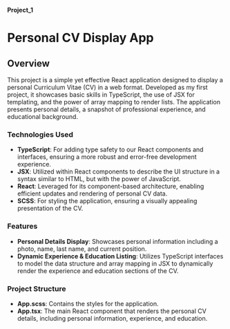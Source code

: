 **Project_1**
# Personal CV Display App
## Overview
This project is a simple yet effective React application designed to display a personal Curriculum Vitae (CV) in a web format. Developed as my first project, it showcases basic skills in TypeScript, the use of JSX for templating, and the power of array mapping to render lists. The application presents personal details, a snapshot of professional experience, and educational background.

### Technologies Used
- **TypeScript**: For adding type safety to our React components and interfaces, ensuring a more robust and error-free development experience.
- **JSX**: Utilized within React components to describe the UI structure in a syntax similar to HTML, but with the power of JavaScript.
- **React**: Leveraged for its component-based architecture, enabling efficient updates and rendering of personal CV data.
- **SCSS**: For styling the application, ensuring a visually appealing presentation of the CV.
### Features
- **Personal Details Display**: Showcases personal information including a photo, name, last name, and current position.
- **Dynamic Experience & Education Listing**: Utilizes TypeScript interfaces to model the data structure and array mapping in JSX to dynamically render the experience and education sections of the CV.
### Project Structure
- **App.scss**: Contains the styles for the application.
- **App.tsx**: The main React component that renders the personal CV details, including personal information, experience, and education.
